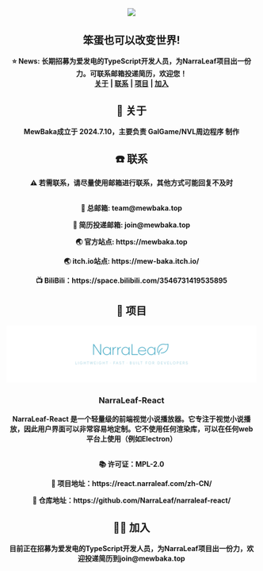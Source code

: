 <div align="center">
  <img src="https://github.com/user-attachments/assets/b6cbdb03-38ce-4aef-89c2-d9f7e8bdb778">
  <h2>笨蛋也可以改变世界!</h2>
  <b>⭐️ News: 长期招募为爱发电的TypeScript开发人员，为NarraLeaf项目出一份力。可联系邮箱投递简历，欢迎您！</b><br>
  <b><a href="#about">关于</a></b> <b> | </b> <b><a href="#connect">联系</a></b> <b> | </b> <b><a href="#project">项目</a></b> <b> | </b> <b><a href="#join">加入</a></b> <b>
  <br>
  <h2 id="about">🤔 关于</h2>
  <p>MewBaka成立于 2024.7.10，主要负责 GalGame/NVL周边程序 制作</p>
  <h2 id="connect">☎️ 联系</h2>
  <b>⚠️ 若需联系，请尽量使用邮箱进行联系，其他方式可能回复不及时</b><br><br>
  <p>📮 总邮箱: team@mewbaka.top</p>
  <p>📮 简历投递邮箱: join@mewbaka.top</p>
  <p>🌏 官方站点: https://mewbaka.top</p>
  <p>🌏 itch.io站点: https://mew-baka.itch.io/</p>
  <p>📺 BiliBili：https://space.bilibili.com/3546731419535895</p>
  <h2 id="project">🔧 项目</h2>
  <img src="https://github.com/NarraLeaf/narraleaf-react/raw/master/docs/nlr-logo-banner.png">
  <h3>NarraLeaf-React</h3>
  <b>NarraLeaf-React 是一个轻量级的前端视觉小说播放器。它专注于视觉小说播放，因此用户界面可以非常容易地定制。它不使用任何渲染库，可以在任何web平台上使用（例如Electron）</b><br><br>
  <p>📚 许可证：MPL-2.0 </p>
  <p>🔗 项目地址：https://react.narraleaf.com/zh-CN/</p>
  <p>🔗 仓库地址：https://github.com/NarraLeaf/narraleaf-react/</p>
  <h2 id="join">👏🏻 加入</h2>
  <p>目前正在招募<b>为爱发电</b>的TypeScript开发人员，为NarraLeaf项目出一份力，欢迎投递简历到join@mewbaka.top</p>
</div>
